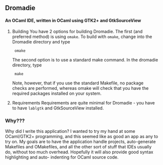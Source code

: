## Dromadie
#### An OCaml IDE, written in OCaml using GTK2+ and GtkSourceView

1. Building
    You have 2 options for building Dromadie.  The first (and preferred method) is using `omake`.
    To build with `omake`, change into the Dromadie directory and type

        omake
    The second option is to use a standard make command.  In the dromadie directory, type

        make
    Note, however, that if you use the standard Makefile, no package checks are performed, whereas
    omake will check that you have the required packages installed on your system.

2. Requirements
    Requirements are quite minimal for Dromadie - you have to have `lablgtk` and GtkSourceView
    installed.

### Why???
Why did I write this application?  I wanted to try my hand at some OCaml/GTK2+ programming, and
this seemed like as good an app as any to try on.  My goals are to have the application handle
projects, auto-generate Makefiles and OMakefiles, and all the other sort of stuff that IDEs usually
do, without too much overhead.  Hopefully it will also provide good syntax highlighting and auto-
indenting for OCaml source code.
